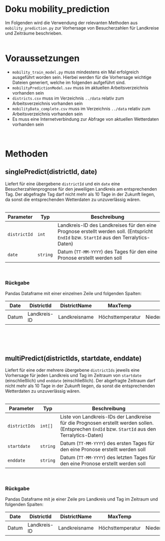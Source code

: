 # Doku mobility_prediction

Im Folgenden wird die Verwendung der relevanten Methoden aus `mobility_prediction.py` zur Vorhersage von Besucherzahlen für Landkreise und Zeiträume beschrieben.
<br>
<br>

# Voraussetzungen

- `mobility_train_model.py` muss mindestens ein Mal erfolgreich ausgeführt worden sein. Hierbei werden für die Vorhersage wichtige Dateien generiert, welche im folgenden aufgeführt sind.
- `mobilityPredictionModel.sav` muss im aktuellen Arbeitsverzeichnis vorhanden sein
- `districts.csv` muss im Verzeichnis `../data` relativ zum Arbeitsverzeichnis vorhanden sein
- `mobilityData_complete.csv` muss im Verzeichnis `../data` relativ zum Arbeitsverzeichnis vorhanden sein
- Es muss eine Internetverbindung zur Abfrage von aktuellen Wetterdaten vorhanden sein

<br>

# Methoden

## singlePredict(districtId, date)

Liefert für eine übergebene `districtId` und ein `date` eine Besucherzahlenprognose für den jeweiligen Landkreis am entsprechenden Tag.
Der abgefragte Tag darf nicht mehr als 10 Tage in der Zukunft liegen, da sonst die entsprechenden Wetterdaten zu unzuverlässig wären.
<br>
<br>

| Parameter    | Typ      | Beschreibung                                                                                                                           |
| ------------ | -------- | -------------------------------------------------------------------------------------------------------------------------------------- |
| `districtId` | `int`    | Landkreis-ID des Landkreises für den eine Prognose erstellt werden soll. (Entspricht `EndId` bzw. `StartId` aus den Terralytics-Daten) |
| `date`       | `string` | Datum (`TT-MM-YYYY`) des Tages für den eine Pronose erstellt werden soll                                                               |

<br>

### Rückgabe

Pandas Dataframe mit einer einzelnen Zeile und folgenden Spalten:

| Date  | DistrictId   | DistrictName  | MaxTemp          | Precip             | Visitors       |
| ----- | ------------ | ------------- | ---------------- | ------------------ | -------------- |
| Datum | Landkreis-ID | Landkreisname | Höchsttemperatur | Niederschlagsmenge | Besucheranzahl |

<br>
<br>
<br>

## multiPredict(districtIds, startdate, enddate)

Liefert für eine oder mehrere übergebene `districtIds` jeweils eine Vorhersage für jeden Landkreis und Tag im Zeitraum von `startdate` (einschließlich) und `enddate` (einschließlich). Der abgefragte Zeitraum darf nicht mehr als 10 Tage in der Zukunft liegen, da sonst die entsprechenden Wetterdaten zu unzuverlässig wären.
<br>
<br>

| Parameter     | Typ      | Beschreibung                                                                                                                                    |
| ------------- | -------- | ----------------------------------------------------------------------------------------------------------------------------------------------- |
| `districtIds` | `int[]`  | Liste von Landkreis-IDs der Landkreise für die Prognosen erstellt werden sollen. (Entsprechen `EndId` bzw. `StartId` aus den Terralytics-Daten) |
| `startdate`   | `string` | Datum (`TT-MM-YYYY`) des ersten Tages für den eine Pronose erstellt werden soll                                                                 |
| `enddate`     | `string` | Datum (`TT-MM-YYYY`) des letzten Tages für den eine Pronose erstellt werden soll                                                                |

<br>

### Rückgabe

Pandas Dataframe mit je einer Zeile pro Landkreis und Tag im Zeitraum und folgenden Spalten:

| Date  | DistrictId   | DistrictName  | MaxTemp          | Precip             | Visitors       |
| ----- | ------------ | ------------- | ---------------- | ------------------ | -------------- |
| Datum | Landkreis-ID | Landkreisname | Höchsttemperatur | Niederschlagsmenge | Besucheranzahl |

<br>
<br>
<br>
